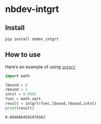 nbdev-intgrt
================

<!-- WARNING: THIS FILE WAS AUTOGENERATED! DO NOT EDIT! -->

## Install

``` sh
pip install nbdev_intgrt
```

## How to use

Here’s an example of using
[`intgrt`](https://rbagdazian.github.io/nbdev-intgrt/intgrt.html#intgrt)

``` python
import math

lbound = 0
rbound = 1
intvl = 0.0001
func = math.sqrt
result = intgrt(func,lbound,rbound,intvl)
print(result)
```

    0.6666664591970162
